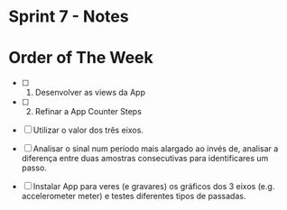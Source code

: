 # Sprint 7 - Notes 

# Order of The Week

- [ ]  1. Desenvolver as views da App

- [ ]  2. Refinar a App Counter Steps
  - [ ] Utilizar o valor dos três eixos.
  - [ ] Analisar o sinal num período mais alargado ao invés de,  analisar a diferença entre duas amostras consecutivas para identificares um passo.
  - [ ] Instalar App para veres (e gravares) os gráficos dos 3 eixos (e.g. accelerometer meter) e testes diferentes tipos de passadas.
   
